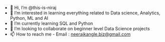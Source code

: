 - 👋 Hi, I’m @this-is-niraj
- 👀 I’m interested in learning everything related to Data science, Analytics, Python, ML and AI
- 🌱 I’m currently learning SQL and Python
- 💞️ I’m looking to collaborate on beginner level Data Science projects
- 📫 How to reach me - Email : neerajkangle.biz@gmail.com

<!---
this-is-niraj/this-is-niraj is a ✨ special ✨ repository because its `README.md` (this file) appears on your GitHub profile.
You can click the Preview link to take a look at your changes.
--->
